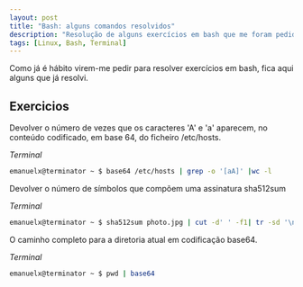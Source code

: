 ```yaml
---
layout: post
title: "Bash: alguns comandos resolvidos"
description: "Resolução de alguns exercícios em bash que me foram pedidos ESTG-IPLeiria"
tags: [Linux, Bash, Terminal]
---
```


Como já é hábito virem-me pedir para resolver exercícios em bash, fica aqui alguns que já resolvi.

<div class="divider"></div>

## Exercicios

Devolver o número de vezes que os caracteres 'A' e 'a' aparecem, no conteúdo codificado, em base 64, do ficheiro /etc/hosts.

<i class="fa fa-terminal" aria-hidden="true">Terminal</i>

~~~ bash
emanuelx@terminator ~ $ base64 /etc/hosts | grep -o '[aA]' |wc -l
~~~

Devolver o número de símbolos que compõem uma assinatura sha512sum

<i class="fa fa-terminal" aria-hidden="true">Terminal</i>

~~~ bash
emanuelx@terminator ~ $ sha512sum photo.jpg | cut -d' ' -f1| tr -sd '\n' '' | wc -c
~~~


O caminho completo para a diretoria atual em codificação base64.

<i class="fa fa-terminal" aria-hidden="true">Terminal</i>

~~~ bash
emanuelx@terminator ~ $ pwd | base64
~~~


